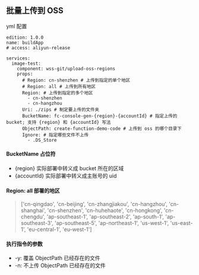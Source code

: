 ## 批量上传到 OSS

yml 配置
````
edition: 1.0.0
name: buildApp
# access: aliyun-release

services:
  image-test:
    component: wss-git/upload-oss-regions
    props:
      # Region: cn-shenzhen # 上传到指定的单个地区
      # Region: all # 上传到所有地区
      Region: # 上传到指定的多个地区
        - cn-shenzhen
        - cn-hangzhou
      Uri: ./zips # 制定要上传的文件夹
      BucketName: fc-console-gen-{region}-{accountId} # 指定上传的 bucket; 支持 {region} 和 {accountId} 写法
      ObjectPath: create-function-demo-code # 上传到 oss 的哪个目录下
      Ignore: # 指定哪些文件不上传
        - .DS_Store
````
#### BucketName 占位符

- {region}  实际部署中转义成 bucket 所在的区域   
- {accountId} 实际部署中转义成主账号的 uid

#### Region: all 部署的地区

> ['cn-qingdao', 'cn-beijing', 'cn-zhangjiakou',
'cn-hangzhou', 'cn-shanghai', 'cn-shenzhen', 'cn-huhehaote',
'cn-hongkong', 'cn-chengdu', 'ap-southeast-1', 'ap-southeast-2',
'ap-south-1', 'ap-southeast-3', 'ap-southeast-5',
'ap-northeast-1', 'us-west-1', 'us-east-1',
'eu-central-1', 'eu-west-1']

#### 执行指令的参数
- -y: 覆盖 ObjectPath 已经存在的文件
- -n: 不上传 ObjectPath 已经存在的文件
